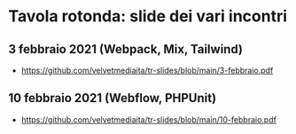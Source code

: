 # Tavola rotonda: slide dei vari incontri

## 3 febbraio 2021 (Webpack, Mix, Tailwind)
* https://github.com/velvetmediaita/tr-slides/blob/main/3-febbraio.pdf

## 10 febbraio 2021 (Webflow, PHPUnit)
* https://github.com/velvetmediaita/tr-slides/blob/main/10-febbraio.pdf
